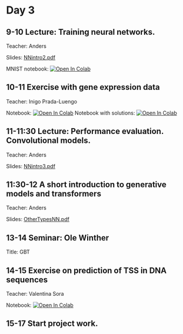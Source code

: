 # Day 3

## 9-10 Lecture: Training neural networks.
Teacher: Anders

Slides: [NNintro2.pdf](NNintro2.pdf)

MNIST notebook: [![Open In Colab](https://colab.research.google.com/assets/colab-badge.svg)](https://colab.research.google.com/github/Center-for-Health-Data-Science/IntroToML/blob/main/Day3/MNISTexample.ipynb)

## 10-11 Exercise with gene expression data
Teacher: Inigo Prada-Luengo

Notebook: [![Open In Colab](https://colab.research.google.com/assets/colab-badge.svg)](https://colab.research.google.com/github/Center-for-Health-Data-Science/IntroToML/blob/main/Day3/TissueClassification.ipynb)
Notebook with solutions: [![Open In Colab](https://colab.research.google.com/assets/colab-badge.svg)](https://colab.research.google.com/github/Center-for-Health-Data-Science/IntroToML/blob/main/Day3/TissueClassification_with_solution.ipynb)

## 11-11:30 Lecture: Performance evaluation. Convolutional models.
Teacher: Anders

Slides: [NNintro3.pdf](NNintro3.pdf)

## 11:30-12 A short introduction to generative models and transformers
Teacher: Anders

Slides: [OtherTypesNN.pdf](OtherTypesNN.pdf)

## 13-14 Seminar: Ole Winther

Title: GBT

## 14-15 Exercise on prediction of TSS in DNA sequences
Teacher: Valentina Sora

Notebook: [![Open In Colab](https://colab.research.google.com/assets/colab-badge.svg)](https://colab.research.google.com/github/Center-for-Health-Data-Science/IntroToML/blob/main/Day3/TSSprediction.ipynb)

## 15-17 Start project work.

